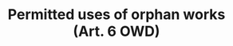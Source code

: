 ---
title: "Permitted uses of orphan works (Art. 6 OWD)"
short: "owd"
draft: "false"
summary: "This (mandatory) exception or limitation allows certain cultural heritage institutions and educational establishments to reproduce and make available to the public orphan works contained in their collections, in order to achieve aims related to their public-interest missions. The provision only applies to works published in the form of books, journals, newspapers, magazines or other writings, cinematographic or audiovisual works and phonograms. Cultural heritage institutions have to carry out (and record) a diligent search for the rightholders of those materials."
more: "Only those materials with regards to which none of the rightholders is identified or, even if one or more of them is identified, none is located, can be used under this provision. A fair compensation is due to rightholders that put an end to the orphan work status of their materials for the uses made by the institutions. Information pertaining to materials that have an orphan work status is recorded in a single publicly accessible online database established and managed by the Office for Harmonization in the Internal Market. A material which is considered an orphan work in a Member State shall be considered an orphan work in all Member States."
linklaw: "https://eur-lex.europa.eu/legal-content/EN/TXT/?uri=celex%3A32012L0028"
---